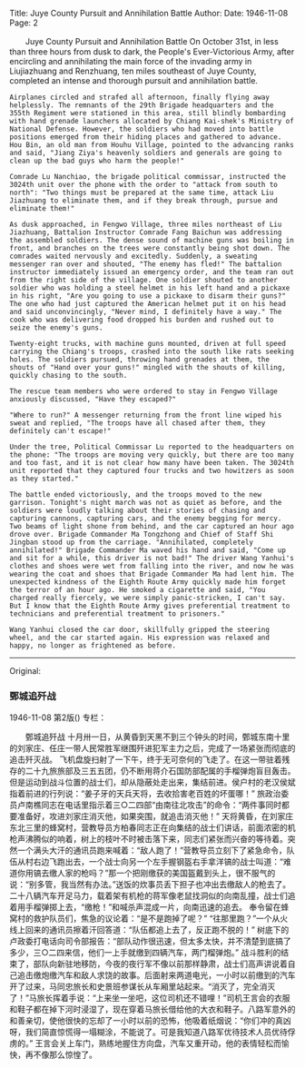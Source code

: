 Title: Juye County Pursuit and Annihilation Battle
Author:
Date: 1946-11-08
Page: 2

　　Juye County Pursuit and Annihilation Battle
    On October 31st, in less than three hours from dusk to dark, the People's Ever-Victorious Army, after encircling and annihilating the main force of the invading army in Liujiazhuang and Renzhuang, ten miles southeast of Juye County, completed an intense and thorough pursuit and annihilation battle.

    Airplanes circled and strafed all afternoon, finally flying away helplessly. The remnants of the 29th Brigade headquarters and the 355th Regiment were stationed in this area, still blindly bombarding with hand grenade launchers allocated by Chiang Kai-shek's Ministry of National Defense. However, the soldiers who had moved into battle positions emerged from their hiding places and gathered to advance. Hou Bin, an old man from Houhu Village, pointed to the advancing ranks and said, "Jiang Ziya's heavenly soldiers and generals are going to clean up the bad guys who harm the people!"

    Comrade Lu Nanchiao, the brigade political commissar, instructed the 3024th unit over the phone with the order to "attack from south to north": "Two things must be prepared at the same time, attack Liu Jiazhuang to eliminate them, and if they break through, pursue and eliminate them!"

    As dusk approached, in Fengwo Village, three miles northeast of Liu Jiazhuang, Battalion Instructor Comrade Fang Baichun was addressing the assembled soldiers. The dense sound of machine guns was boiling in front, and branches on the trees were constantly being shot down. The comrades waited nervously and excitedly. Suddenly, a sweating messenger ran over and shouted, "The enemy has fled!" The battalion instructor immediately issued an emergency order, and the team ran out from the right side of the village. One soldier shouted to another soldier who was holding a steel helmet in his left hand and a pickaxe in his right, "Are you going to use a pickaxe to disarm their guns?" The one who had just captured the American helmet put it on his head and said unconvincingly, "Never mind, I definitely have a way." The cook who was delivering food dropped his burden and rushed out to seize the enemy's guns.

    Twenty-eight trucks, with machine guns mounted, driven at full speed carrying the Chiang's troops, crashed into the south like rats seeking holes. The soldiers pursued, throwing hand grenades at them, the shouts of "Hand over your guns!" mingled with the shouts of killing, quickly chasing to the south.

    The rescue team members who were ordered to stay in Fengwo Village anxiously discussed, "Have they escaped?"

    "Where to run?" A messenger returning from the front line wiped his sweat and replied, "The troops have all chased after them, they definitely can't escape!"

    Under the tree, Political Commissar Lu reported to the headquarters on the phone: "The troops are moving very quickly, but there are too many and too fast, and it is not clear how many have been taken. The 3024th unit reported that they captured four trucks and two howitzers as soon as they started."

    The battle ended victoriously, and the troops moved to the new garrison. Tonight's night march was not as quiet as before, and the soldiers were loudly talking about their stories of chasing and capturing cannons, capturing cars, and the enemy begging for mercy. Two beams of light shone from behind, and the car captured an hour ago drove over. Brigade Commander Ma Tongzhong and Chief of Staff Shi Jingban stood up from the carriage. "Annihilated, completely annihilated!" Brigade Commander Ma waved his hand and said, "Come up and sit for a while, this driver is not bad!" The driver Wang Yanhui's clothes and shoes were wet from falling into the river, and now he was wearing the coat and shoes that Brigade Commander Ma had lent him. The unexpected kindness of the Eighth Route Army quickly made him forget the terror of an hour ago. He smoked a cigarette and said, "You charged really fiercely, we were simply panic-stricken, I can't say. But I know that the Eighth Route Army gives preferential treatment to technicians and preferential treatment to prisoners."

    Wang Yanhui closed the car door, skillfully gripped the steering wheel, and the car started again. His expression was relaxed and happy, no longer as frightened as before.



<hr /> 

Original: 


### 鄄城追歼战

1946-11-08
第2版()
专栏：

　　鄄城追歼战
    十月卅一日，从黄昏到天黑不到三个钟头的时间，鄄城东南十里的刘家庄、任庄一带人民常胜军继围歼进犯军主力之后，完成了一场紧张而彻底的追击歼灭战。
    飞机盘旋扫射了一下午，终于无可奈何的飞走了。在这一带驻着残存的二十九旅旅部及三五五团，仍不断用蒋介石国防部配属的手榴弹炮盲目轰击。但是运动到战斗位置的战士们，却从隐蔽处走出来，集结前进。侯户村的老汉侯斌指着前进的行列说：“姜子牙的天兵天将，去收拾害老百姓的坏蛋哪！”
    旅政治委员卢南樵同志在电话里指示着三○二四部“由南往北攻击”的命令：“两件事同时都要准备好，攻进刘家庄消灭他，如果突围，就追击消灭他！”
    天将黄昏，在刘家庄东北三里的蜂窝村，营教导员方柏春同志正在向集结的战士们讲话，前面浓密的机枪声沸腾似的响着，树上的枝叶不时被击落下来，同志们紧张而兴奋的等待着。突然一个满头大汗的通讯员跑来喊着：“敌人跑了！”营教导员立刻下了紧急命令，队伍从村右边飞跑出去，一个战士向另一个左手握钢盔右手拿洋镐的战士叫道：“难道你用镐去缴人家的枪吗？”那一个把刚缴获的美国盔戴到头上，很不服气的说：“别多管，我当然有办法。”送饭的炊事员丢下担子也冲出去缴敌人的枪去了。
    二十八辆汽车开足马力，载着架有机枪的蒋军像老鼠找洞似的向南乱撞，战士们追着用手榴弹掷上去，“缴枪！”和喊杀声混成一片，向南迅速的追去。
    奉令留在蜂窝村的救护队员们，焦急的议论着：“是不是跑掉了呢？”
    “往那里跑？”一个从火线上回来的通讯员擦着汗回答道：“队伍都追上去了，反正跑不脱的！”
    树底下的卢政委打电话向司令部报告：“部队动作很迅速，但太多太快，并不清楚到底搞了多少，三○二四来信，他们一上手就缴到四辆汽车，两门榴弹炮。”
    战斗胜利的结束了，部队向新驻地移防，今夜的夜行军不像以前那样静肃，战士们高声讲说着自己追击缴炮缴汽车和敌人求饶的故事。后面射来两道电光，一小时以前缴到的汽车开了过来，马同忠旅长和史景班参谋长从车厢里站起来。“消灭了，完全消灭了！”马旅长挥着手说：“上来坐一坐吧，这位司机还不错哩！”司机王言会的衣服和鞋子都在掉下河时浸湿了，现在穿着马旅长借给他的大衣和鞋子。八路军意外的和善亲切，使他很快的忘却了一小时以前的恐怖，他吸着纸烟说：“你们冲的真凶呀，我们简直惊慌得一塌糊涂，不能说了。可是我知道八路军优待技术人员优待俘虏的。”
    王言会关上车门，熟练地握住方向盘，汽车又重开动，他的表情轻松而愉快，再不像那么惊惶了。
